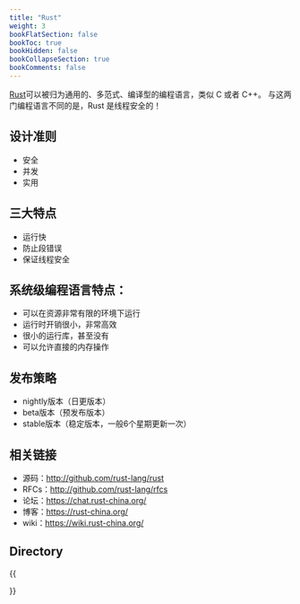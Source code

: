 ```yaml
---
title: "Rust"
weight: 3
bookFlatSection: false
bookToc: true
bookHidden: false
bookCollapseSection: true
bookComments: false
---
```


<!--more-->
[Rust](https://www.rust-lang.org)可以被归为通用的、多范式、编译型的编程语言，类似 C 或者 C++。
与这两门编程语言不同的是，Rust 是线程安全的！

## 设计准则
- 安全
- 并发
- 实用

## 三大特点
- 运行快
- 防止段错误
- 保证线程安全

## 系统级编程语言特点：
- 可以在资源非常有限的环境下运行
- 运行时开销很小，非常高效
- 很小的运行库，甚至没有
- 可以允许直接的内存操作

## 发布策略
- nightly版本（日更版本）
- beta版本（预发布版本）
- stable版本（稳定版本，一般6个星期更新一次）

## 相关链接
- 源码：<http://github.com/rust-lang/rust>
- RFCs：<http://github.com/rust-lang/rfcs>
- 论坛：<https://chat.rust-china.org/>
- 博客：<https://rust-china.org/>
- wiki：<https://wiki.rust-china.org/>

## Directory
{{<section>}}